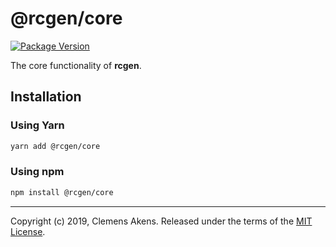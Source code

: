 # @rcgen/core

[![Package Version][package-badge]][package-npm]

The core functionality of **rcgen**.

## Installation

### Using Yarn

```sh
yarn add @rcgen/core
```

### Using npm

```sh
npm install @rcgen/core
```

---

Copyright (c) 2019, Clemens Akens. Released under the terms of the [MIT
License][license].

[license]: https://github.com/clebert/rcgen/blob/master/LICENSE
[package-badge]: https://img.shields.io/npm/v/@rcgen/core.svg
[package-npm]: https://www.npmjs.com/package/@rcgen/core
